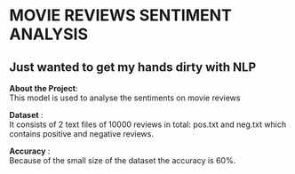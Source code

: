 <h1>MOVIE REVIEWS SENTIMENT ANALYSIS</h1>
<h2>Just wanted to get my hands dirty with NLP</h2>

<b>About the Project</b>:<br>
This model is used to analyse the sentiments on movie reviews

<b>Dataset</b> :<br>
It consists of 2 text files of 10000 reviews in total: pos.txt and neg.txt which contains positive and negative reviews.

<b>Accuracy</b> :<br>
Because of the small size of the dataset the accuracy is 60%.


